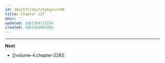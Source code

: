 ```yaml
---
id: 18y227lz3py7x5ybgusrx48
title: Chapter 227
desc: ''
updated: 1661364115254
created: 1661363903985
---
```



____

**Next**
* [[volume-4.chapter-228]]